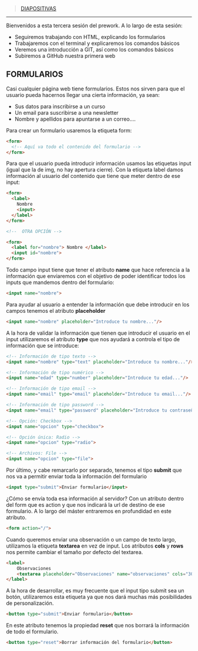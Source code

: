 
>[DIAPOSITIVAS](S3-recursos/formularios.pdf)

---

Bienvenidos a esta tercera sesión del prework. A lo largo de esta sesión:

- Seguiremos trabajando con HTML, explicando los formularios
- Trabajaremos con el terminal y explicaremos los comandos básicos
- Veremos una introducción a GIT, así como los comandos básicos
- Subiremos a GitHub nuestra primera web

## FORMULARIOS

Casi cualquier página web tiene formularios. Estos nos sirven para que el usuario pueda hacernos llegar una cierta información, ya sean:

- Sus datos para inscribirse a un curso
- Un email para suscribirse a una newsletter
- Nombre y apellidos para apuntarse a un correo….

Para crear un formulario usaremos la etiqueta form:

```html
<form>
  <!-- Aquí va todo el contenido del formulario -->
</form>
```

 

Para que el usuario pueda introducir información usamos las etiquetas input (igual que la de img, no hay apertura cierre). Con la etiqueta label damos información al usuario del contenido que tiene que meter dentro de ese input:

```html
<form>
  <label>
    Nombre
    <input>
  </label>
</form>

<!--  OTRA OPCIÓN -->

<form>
  <label for="nombre"> Nombre </label>
  <input id="nombre">
</form>
```

 

Todo campo input tiene que tener el atributo **name** que hace referencia a la información que enviaremos con el objetivo de poder identificar todos los inputs que mandemos dentro del formulario:

```html
<input name="nombre">
```

Para ayudar al usuario a entender la información que debe introducir en los campos tenemos el atributo **placeholder**

```html
<input name="nombre" placeholder="Introduce tu nombre..."/>
```

A la hora de validar la información que tienen que introducir el usuario en el input utilizaremos el atributo **type** que nos ayudará a controla el tipo de información que se introduce:

```html
<!-- Información de tipo texto -->
<input name="nombre" type="text" placeholder="Introduce tu nombre..."/>

<!-- Información de tipo numérico -->
<input name="edad" type="number" placeholder="Introduce tu edad..."/>

<!-- Información de tipo email -->
<input name="email" type="email" placeholder="Introduce tu email..."/>

<!-- Información de tipo password -->
<input name="email" type="password" placeholder="Introduce tu contraseña..."/>

<!-- Opción: Checkbox -->
<input name="opcion" type="checkbox">

<!-- Opción única: Radio -->
<input name="opcion" type="radio">

<!-- Archivos: File -->
<input name="opcion" type="file">
```

Por último, y cabe remarcarlo por separado, tenemos el tipo **submit** que nos va a permitir enviar toda la información del formulario

```html
<input type="submit">Enviar formulario</input>
```

¿Cómo se envía toda esa información al servidor? Con un atributo dentro del form que es action y que nos indicará la url de destino de ese formulario. A lo largo del máster entraremos en profundidad en este atributo.

```html
<form action="/">
```

Cuando queremos enviar una observación o un campo de texto largo, utilizamos la etiqueta **textarea** en vez de input. Los atributos **cols** y **rows** nos permite cambiar el tamaño por defecto del textarea.

```html
<label>
    Observaciones
    <textarea placeholder="Observaciones" name="observaciones" cols="30" rows="10"></textarea>
</label>
```

A la hora de desarrollar, es muy frecuente que el input tipo submit sea un botón, utilizaremos esta etiqueta ya que nos dará muchas más posibilidades de personalización.

```html
<button type="submit">Enviar formulario</button>
```

En este atributo tenemos la propiedad **reset** que nos borrará la información de todo el formulario.

```html
<button type="reset">Borrar información del formulario</button>
```
